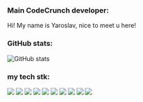 ### Main CodeCrunch developer:
Hi! My name is Yaroslav, nice to meet u here!

### GitHub stats:
![GitHub stats](https://github-readme-stats.vercel.app/api?username=Yarous&show_icons=true&hide=prs,issues,contribs&theme=dark)


### my tech stk:

<img src="https://img.shields.io/badge/Python-7FFFD4?style=for-the-badge&logo=python&logoColor=black" /> <img src="https://img.shields.io/badge/Flask-7FFFD4?style=for-the-badge&logo=Flask&logoColor=black" /> <img src="https://img.shields.io/badge/Kotlin-7FFFD4?style=for-the-badge&logo=Kotlin&logoColor=black" /> <img src="https://img.shields.io/badge/intellijidea-7FFFD4?style=for-the-badge&logo=intellijidea&logoColor=black" /> <img src="https://img.shields.io/badge/HTML5-7FFFD4?style=for-the-badge&logo=HTML5&logoColor=black" /> <img src="https://img.shields.io/badge/CSS3-7FFFD4?style=for-the-badge&logo=CSS&logoColor=black" /> 
<img src="https://img.shields.io/badge/docker-7FFFD4?style=for-the-badge&logo=docker&logoColor=black" /> <img src="https://img.shields.io/badge/git-7FFFD4?style=for-the-badge&logo=git&logoColor=black" /> <img src="https://img.shields.io/badge/GitHub-7FFFD4?style=for-the-badge&logo=GitHub&logoColor=black" /> <img src="https://img.shields.io/badge/Bootstrap-7FFFD4?style=for-the-badge&logo=Bootstrap&logoColor=black" /> 





